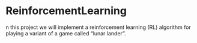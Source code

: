 # ReinforcementLearning
n this project we will implement a reinforcement learning (RL) algorithm for playing a variant of a game called “lunar lander”.
